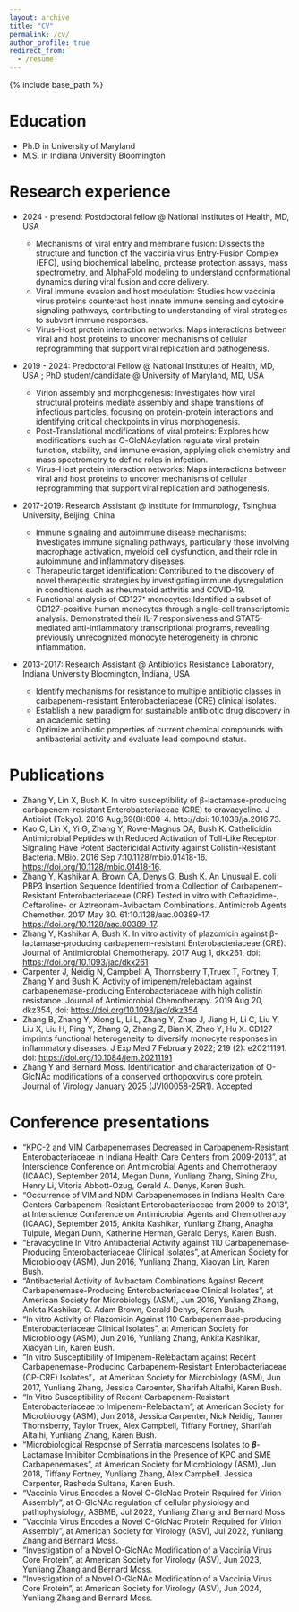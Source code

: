 ```yaml
---
layout: archive
title: "CV"
permalink: /cv/
author_profile: true
redirect_from:
  - /resume
---
```


{% include base_path %}

Education
======
* Ph.D in University of Maryland
* M.S. in Indiana University Bloomington


Research experience
======
* 2024 - presend: Postdoctoral fellow @ National Institutes of Health, MD, USA
  * Mechanisms of viral entry and membrane fusion: Dissects the structure and function of the vaccinia virus Entry-Fusion Complex (EFC), using biochemical labeling, protease protection assays, mass spectrometry, and AlphaFold modeling to understand conformational dynamics during viral fusion and core delivery.
  * Viral immune evasion and host modulation: Studies how vaccinia virus proteins counteract host innate immune sensing and cytokine signaling pathways, contributing to understanding of viral strategies to subvert immune responses.
  * Virus–Host protein interaction networks: Maps interactions between viral and host proteins to uncover mechanisms of cellular reprogramming that support viral replication and pathogenesis.

* 2019 - 2024: Predoctoral Fellow @ National Institutes of Health, MD, USA ; PhD student/candidate @ University of Maryland, MD, USA
  * Virion assembly and morphogenesis: Investigates how viral structural proteins mediate assembly and shape transitions of infectious particles, focusing on protein-protein interactions and identifying critical checkpoints in virus morphogenesis.
  * Post-Translational modifications of viral proteins: Explores how modifications such as O-GlcNAcylation regulate viral protein function, stability, and immune evasion, applying click chemistry and mass spectrometry to define roles in infection.
  * Virus–Host protein interaction networks: Maps interactions between viral and host proteins to uncover mechanisms of cellular reprogramming that support viral replication and pathogenesis.

* 2017-2019: Research Assistant @ Institute for Immunology, Tsinghua University, Beijing, China
  * Immune signaling and autoimmune disease mechanisms: Investigates immune signaling pathways, particularly those involving macrophage activation, myeloid cell dysfunction, and their role in autoimmune and inflammatory diseases.
  * Therapeutic target identification: Contributed to the discovery of novel therapeutic strategies by investigating immune dysregulation in conditions such as rheumatoid arthritis and COVID-19.
  * Functional analysis of CD127⁺ monocytes: Identified a subset of CD127-positive human monocytes through single-cell transcriptomic analysis. Demonstrated their IL-7 responsiveness and STAT5-mediated anti-inflammatory transcriptional programs, revealing previously unrecognized monocyte heterogeneity in chronic inflammation.

* 2013-2017: Research Assistant @ Antibiotics Resistance Laboratory, Indiana University Bloomington, Indiana, USA
  *	Identify mechanisms for resistance to multiple antibiotic classes in carbapenem-resistant Enterobacteriaceae (CRE) clinical isolates.
  *	Establish a new paradigm for sustainable antibiotic drug discovery in an academic setting
  *	Optimize antibiotic properties of current chemical compounds with antibacterial activity and evaluate lead compound status.


Publications
======
* Zhang Y, Lin X, Bush K. In vitro susceptibility of β-lactamase-producing carbapenem-resistant Enterobacteriaceae (CRE) to eravacycline. J Antibiot (Tokyo). 2016 Aug;69(8):600-4. http://doi: 10.1038/ja.2016.73.
* Kao C, Lin X, Yi G, Zhang Y, Rowe-Magnus DA, Bush K. Cathelicidin Antimicrobial Peptides with Reduced Activation of Toll-Like Receptor Signaling Have Potent Bactericidal Activity against Colistin-Resistant Bacteria. MBio. 2016 Sep 7:10.1128/mbio.01418-16. https://doi.org/10.1128/mbio.01418-16.
* Zhang Y, Kashikar A, Brown CA, Denys G, Bush K. An Unusual E. coli PBP3 Insertion Sequence Identified from a Collection of Carbapenem-Resistant Enterobacteriaceae (CRE) Tested in vitro with Ceftazidime-, Ceftaroline- or Aztreonam-Avibactam Combinations. Antimicrob Agents Chemother. 2017 May 30. 61:10.1128/aac.00389-17. https://doi.org/10.1128/aac.00389-17.
* Zhang Y, Kashikar A, Bush K. In vitro activity of plazomicin against β-lactamase-producing carbapenem-resistant Enterobacteriaceae (CRE). Journal of Antimicrobial Chemotherapy. 2017 Aug 1, dkx261, doi: https://doi.org/10.1093/jac/dkx261
* Carpenter J, Neidig N, Campbell A, Thornsberry T,Truex T, Fortney T, Zhang Y and Bush K. Activity of imipenem/relebactam against carbapenemase-producing Enterobacteriaceae with high colistin resistance. Journal of Antimicrobial Chemotherapy. 2019 Aug 20, dkz354, doi: https://doi.org/10.1093/jac/dkz354
* Zhang B, Zhang Y, Xiong L, Li L, Zhang Y, Zhao J, Jiang H, Li C, Liu Y, Liu X, Liu H, Ping Y, Zhang Q, Zhang Z, Bian X, Zhao Y, Hu X. CD127 imprints functional heterogeneity to diversify monocyte responses in inflammatory diseases. J Exp Med 7 February 2022; 219 (2): e20211191. doi: https://doi.org/10.1084/jem.20211191
* Zhang Y and Bernard Moss. Identification and characterization of O-GlcNAc modifications of a conserved orthopoxvirus core protein. Journal of Virology January 2025 (JVI00058-25R1). Accepted


Conference presentations
======
* “KPC-2 and VIM Carbapenemases Decreased in Carbapenem-Resistant Enterobacteriaceae in Indiana Health Care Centers from 2009-2013”, at Interscience Conference on Antimicrobial Agents and Chemotherapy (ICAAC), September 2014, Megan Dunn, Yunliang Zhang, Sining Zhu, Henry Li, Vitoria Abbott-Ozug, Gerald A. Denys, Karen Bush. 
* “Occurrence of VIM and NDM Carbapenemases in Indiana Health Care Centers Carbapenem-Resistant Enterobacteriaceae from 2009 to 2013”, at Interscience Conference on   Antimicrobial Agents and Chemotherapy (ICAAC), September 2015, Ankita Kashikar, Yunliang Zhang, Anagha Tulpule, Megan Dunn, Katherine Herman, Gerald Denys, Karen Bush.
* “Eravacycline In Vitro Antibacterial Activity against 110 Carbapenemase-Producing Enterobacteriaceae Clinical Isolates”, at American Society for Microbiology (ASM), Jun 2016, Yunliang Zhang, Xiaoyan Lin, Karen Bush.
* “Antibacterial Activity of Avibactam Combinations Against Recent Carbapenemase-Producing Enterobacteriaceae Clinical Isolates”, at American Society for Microbiology (ASM), Jun 2016, Yunliang Zhang, Ankita Kashikar, C. Adam Brown, Gerald Denys, Karen Bush.
* “In vitro Activity of Plazomicin Against 110 Carbapenemase-producing Enterobacteriaceae Clinical Isolates”, at American Society for Microbiology (ASM), Jun 2016, Yunliang Zhang, Ankita Kashikar, Xiaoyan Lin, Karen Bush. 
* “In vitro Susceptibility of Imipenem-Relebactam against Recent Carbapenemase-Producing
Carbapenem-Resistant Enterobacteriaceae (CP-CRE) Isolates”，at American Society for Microbiology (ASM), Jun 2017, Yunliang Zhang, Jessica Carpenter, Sharifah Altalhi, Karen Bush.
* “In Vitro Susceptibility of Recent Carbapenem-Resistant Enterobacteriaceae to Imipenem-Relebactam”, at American Society for Microbiology (ASM), Jun 2018, Jessica Carpenter, Nick Neidig, Tanner Thornsberry, Taylor Truex, Alex Campbell, Tiffany Fortney, Sharifah Altalhi, Yunliang Zhang, Karen Bush.
* “Microbiological Response of Serratia marcescens Isolates to 𝜷-Lactamase Inhibitor Combinations in the Presence of KPC and SME Carbapenemases”, at American Society for Microbiology (ASM), Jun 2018, Tiffany Fortney, Yunliang Zhang, Alex Campbell. Jessica Carpenter, Rasheda Sultana, Karen Bush.
* “Vaccinia Virus Encodes a Novel O-GlcNac Protein Required for Virion Assembly”, at O-GlcNAc regulation of cellular physiology and pathophysiology, ASBMB, Jul 2022, Yunliang Zhang and Bernard Moss.
* “Vaccinia Virus Encodes a Novel O-GlcNac Protein Required for Virion Assembly”, at American Society for Virology (ASV), Jul 2022, Yunliang Zhang and Bernard Moss.
* “Investigation of a Novel O-GlcNAc Modification of a Vaccinia Virus Core Protein”, at American Society for Virology (ASV), Jun 2023, Yunliang Zhang and Bernard Moss.
* “Investigation of a Novel O-GlcNAc Modification of a Vaccinia Virus Core Protein”, at American Society for Virology (ASV), Jun 2024, Yunliang Zhang and Bernard Moss.


